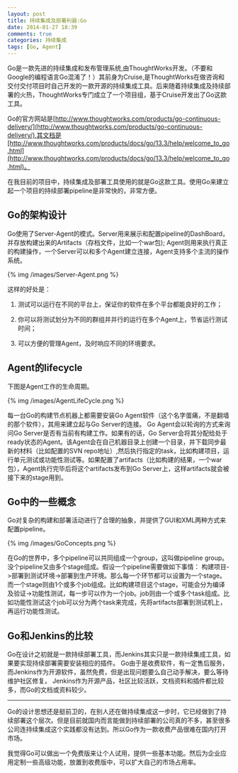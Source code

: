 ```yaml
---
layout: post
title: 持续集成及部署利器:Go
date: 2014-01-27 18:39
comments: true
categories: 持续集成
tags: [Go, Agent]
---
```


Go是一款先进的持续集成和发布管理系统,由ThoughtWorks开发。（不要和Google的编程语言Go混淆了！）其前身为Cruise,是ThoughtWorks在做咨询和交付交付项目时自己开发的一款开源的持续集成工具。后来随着持续集成及持续部署的火热，ThoughtWorks专门成立了一个项目组，基于Cruise开发出了Go这款工具。

<!-- more -->

Go的官方网站是[http://www.thoughtworks.com/products/go-continuous-delivery/](http://www.thoughtworks.com/products/go-continuous-delivery/),其文档是[http://www.thoughtworks.com/products/docs/go/13.3/help/welcome_to_go.html](http://www.thoughtworks.com/products/docs/go/13.3/help/welcome_to_go.html)。

在我目前的项目中，持续集成及部署工具使用的就是Go这款工具。使用Go来建立起一个项目的持续部署pipeline是非常快的，非常方便。

## Go的架构设计

Go使用了Server-Agent的模式。Server用来展示和配置pipeline的DashBoard，并存放构建出来的Artifacts（存档文件，比如一个war包); Agent则用来执行真正的构建操作，一个Server可以和多个Agent建立连接，Agent支持多个主流的操作系统。

{% img /images/Server-Agent.png %}

这样的好处是：

1. 测试可以运行在不同的平台上，保证你的软件在多个平台都能良好的工作；

2. 你可以将测试划分为不同的群组并并行的运行在多个Agent上，节省运行测试时间；

3. 可以方便的管理Agent，及时响应不同的环境要求。

## Agent的lifecycle

下图是Agent工作的生命周期。

{% img /images/AgentLifeCycle.png %}

每一台Go的构建节点机器上都需要安装Go Agent软件（这个名字蛋痛，不是翻墙的那个软件），其用来建立起与Go Server的连接。
Go Agent会以轮询的方式来询问Go Server是否有当前有构建工作。如果有的话，Go Server会将其分配给处于ready状态的Agent。该Agent会在自己机器目录上创建一个目录，并下载同步最新的材料（比如配置的SVN repo地址）,然后执行指定的task，比如构建项目，运行单元测试或功能性测试等。如果配置了artifacts（比如构建的结果，一个war包），Agent执行完毕后将这个artifacts发布到Go Server上，这样artifacts就会被接下来的stage用到。

## Go中的一些概念

Go对复杂的构建和部署活动进行了合理的抽象，并提供了GUI和XML两种方式来配置pipeline。

{% img /images/GoConcepts.png %}

在Go的世界中，多个pipeline可以共同组成一个group，这叫做pipeline group。没个pipeline又由多个stage组成。假设一个pipeline需要做如下事情： 构建项目->部署到测试环境->部署到生产环境。那么每一个环节都可以设置为一个stage。而一个stage则由1个或多个job组成。比如构建项目这个stage，可能会分为编译及验证->功能性测试，每一步可以作为一个job。job则由一个或多个task组成。比如功能性测试这个job可以分为两个task来完成，先将artifacts部署到测试机上，再运行功能性测试。

## Go和Jenkins的比较

Go在设计之初就是一款持续部署工具，而Jenkins其实只是一款持续集成工具，如果要实现持续部署需要安装相应的插件。
Go由于是收费软件，有一定售后服务，而Jenkins作为开源软件，虽然免费，但是出现问题要么自己动手解决，要么等待维护社区修复。
Jenkins作为开源产品，社区比较活跃，文档资料和插件都比较多，而Go的文档或资料较少。

---------------------------------

Go的设计思想还是挺前卫的，在别人还在做持续集成这一步时，它已经做到了持续部署这个层次。但是目前就国内而言能做到持续部署的公司真的不多，甚至很多公司连持续集成这个实践都没有达到。所以Go作为一款收费产品很难在国内打开市场。

我觉得Go可以做出一个免费版来让个人试用，提供一些基本功能。然后为企业应用定制一些高级功能，放置到收费版中，可以扩大自己的市场占用率。








